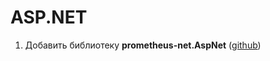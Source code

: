# ASP.NET
1. Добавить библиотеку **prometheus-net.AspNet** ([github](https://github.com/rocklan/prometheus-net.AspNet))
